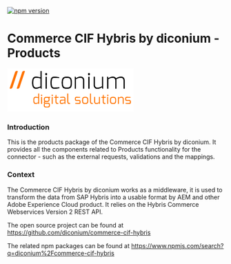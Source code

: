 [![npm version](https://badge.fury.io/js/%40diconium%2Fcommerce-cif-hybris-products.svg)](https://www.npmjs.com/package/@diconium/commerce-cif-hybris-products)

# Commerce CIF Hybris by diconium - Products

![diconium-dds](https://raw.githubusercontent.com/diconium/commerce-cif-hybris/master/diconium-dds.png  "diconium digital solutions" )

### Introduction

This is the products package of the Commerce CIF Hybris by diconium.
It provides all the components related to Products functionality for the connector - such as the external requests, validations and the mappings.

### Context

The Commerce CIF Hybris by diconium works as a middleware, it is used to transform the data from SAP Hybris into a usable format by AEM and other Adobe Experience Cloud product. It relies on the Hybris Commerce Webservices Version 2 REST API.

The open source project can be found at https://github.com/diconium/commerce-cif-hybris

The related npm packages can be found at https://www.npmjs.com/search?q=diconium%2Fcommerce-cif-hybris
